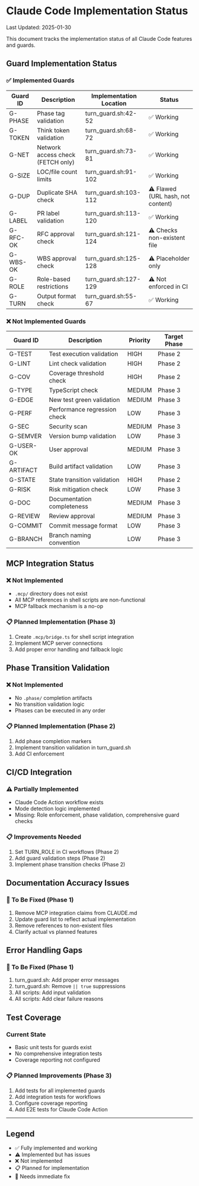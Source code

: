 # Claude Code Implementation Status

Last Updated: 2025-01-30

This document tracks the implementation status of all Claude Code features and guards.

## Guard Implementation Status

### ✅ Implemented Guards

| Guard ID | Description | Implementation Location | Status |
|----------|-------------|------------------------|---------|
| G-PHASE | Phase tag validation | turn_guard.sh:42-52 | ✅ Working |
| G-TOKEN | Think token validation | turn_guard.sh:68-72 | ✅ Working |
| G-NET | Network access check (FETCH only) | turn_guard.sh:73-81 | ✅ Working |
| G-SIZE | LOC/file count limits | turn_guard.sh:91-102 | ✅ Working |
| G-DUP | Duplicate SHA check | turn_guard.sh:103-112 | ⚠️ Flawed (URL hash, not content) |
| G-LABEL | PR label validation | turn_guard.sh:113-120 | ✅ Working |
| G-RFC-OK | RFC approval check | turn_guard.sh:121-124 | ⚠️ Checks non-existent file |
| G-WBS-OK | WBS approval check | turn_guard.sh:125-128 | ⚠️ Placeholder only |
| G-ROLE | Role-based restrictions | turn_guard.sh:127-129 | ⚠️ Not enforced in CI |
| G-TURN | Output format check | turn_guard.sh:55-67 | ✅ Working |

### ❌ Not Implemented Guards

| Guard ID | Description | Priority | Target Phase |
|----------|-------------|----------|--------------|
| G-TEST | Test execution validation | HIGH | Phase 2 |
| G-LINT | Lint check validation | HIGH | Phase 2 |
| G-COV | Coverage threshold check | HIGH | Phase 2 |
| G-TYPE | TypeScript check | MEDIUM | Phase 3 |
| G-EDGE | New test green validation | MEDIUM | Phase 3 |
| G-PERF | Performance regression check | LOW | Phase 3 |
| G-SEC | Security scan | MEDIUM | Phase 3 |
| G-SEMVER | Version bump validation | LOW | Phase 3 |
| G-USER-OK | User approval | MEDIUM | Phase 3 |
| G-ARTIFACT | Build artifact validation | LOW | Phase 3 |
| G-STATE | State transition validation | HIGH | Phase 2 |
| G-RISK | Risk mitigation check | LOW | Phase 3 |
| G-DOC | Documentation completeness | MEDIUM | Phase 3 |
| G-REVIEW | Review approval | MEDIUM | Phase 3 |
| G-COMMIT | Commit message format | LOW | Phase 3 |
| G-BRANCH | Branch naming convention | LOW | Phase 3 |

## MCP Integration Status

### ❌ Not Implemented
- `.mcp/` directory does not exist
- All MCP references in shell scripts are non-functional
- MCP fallback mechanism is a no-op

### 📋 Planned Implementation (Phase 3)
1. Create `.mcp/bridge.ts` for shell script integration
2. Implement MCP server connections
3. Add proper error handling and fallback logic

## Phase Transition Validation

### ❌ Not Implemented
- No `.phase/` completion artifacts
- No transition validation logic
- Phases can be executed in any order

### 📋 Planned Implementation (Phase 2)
1. Add phase completion markers
2. Implement transition validation in turn_guard.sh
3. Add CI enforcement

## CI/CD Integration

### ⚠️ Partially Implemented
- Claude Code Action workflow exists
- Mode detection logic implemented
- Missing: Role enforcement, phase validation, comprehensive guard checks

### 📋 Improvements Needed
1. Set TURN_ROLE in CI workflows (Phase 2)
2. Add guard validation steps (Phase 2)
3. Implement phase transition checks (Phase 2)

## Documentation Accuracy Issues

### 🔧 To Be Fixed (Phase 1)
1. Remove MCP integration claims from CLAUDE.md
2. Update guard list to reflect actual implementation
3. Remove references to non-existent files
4. Clarify actual vs planned features

## Error Handling Gaps

### 🔧 To Be Fixed (Phase 1)
1. turn_guard.sh: Add proper error messages
2. turn_guard.sh: Remove `|| true` suppressions
3. All scripts: Add input validation
4. All scripts: Add clear failure reasons

## Test Coverage

### Current State
- Basic unit tests for guards exist
- No comprehensive integration tests
- Coverage reporting not configured

### 📋 Planned Improvements (Phase 3)
1. Add tests for all implemented guards
2. Add integration tests for workflows
3. Configure coverage reporting
4. Add E2E tests for Claude Code Action

---

## Legend
- ✅ Fully implemented and working
- ⚠️ Implemented but has issues
- ❌ Not implemented
- 📋 Planned for implementation
- 🔧 Needs immediate fix
